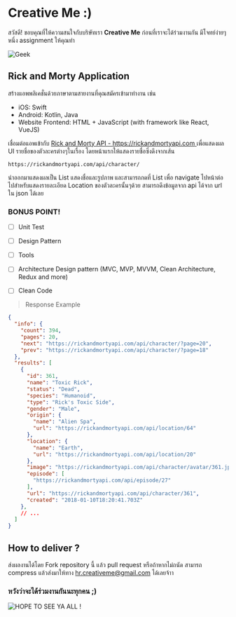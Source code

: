 # Creative Me :)

สวัสดี! ขอบคุณที่ให้ความสนใจกับบริษัทเรา **Creative Me**
ก่อนที่เราจะได้ร่วมงานกัน มีโจทย์ง่ายๆ หนึ่ง assignment ให้คุณทำ 

![Geek](https://media.giphy.com/media/ZVik7pBtu9dNS/giphy.gif)


## Rick and Morty Application
สร้างแอพพลิเคชั่นด้วยภาษาตามสายงานที่คุณสมัครเข้ามาทำงาน เช่น
 - iOS: Swift
 - Android: Kotlin, Java
 - Website Frontend: HTML + JavaScript (with framework like React, VueJS)
 
เชื่อมต่อแอพเข้ากับ [Rick and Morty API - https://rickandmortyapi.com ](https://rickandmortyapi.com/)
เพื่อแสดงผล UI รายชื่อของตัวละครต่างๆในเรื่อง โดยหน้าแรกให้แสดงรายชื่อซึ่งดึงจากเส้น
```text
https://rickandmortyapi.com/api/character/
```
นำออกมาแสดงผลเป็น List  แสดงชื่อและรูปภาพ และสามารถกดที่ List เพื่อ navigate ไปหน้าต่อไปสำหรับแสดงรายละเอียด Location ของตัวละครนั้นๆด้วย สามารถดึงข้อมูลจาก api ได้จาก url ใน json ได้เลย

### BONUS POINT!

 - [ ] Unit Test
 - [ ] Design Pattern
 - [ ] Tools
 - [ ] Architecture Design pattern (MVC, MVP, MVVM, Clean Architecture, Redux and more)
 - [ ] Clean Code


> Response Example

```json
{
  "info": {
    "count": 394,
    "pages": 20,
    "next": "https://rickandmortyapi.com/api/character/?page=20",
    "prev": "https://rickandmortyapi.com/api/character/?page=18"
  },
  "results": [
    {
      "id": 361,
      "name": "Toxic Rick",
      "status": "Dead",
      "species": "Humanoid",
      "type": "Rick's Toxic Side",
      "gender": "Male",
      "origin": {
        "name": "Alien Spa",
        "url": "https://rickandmortyapi.com/api/location/64"
      },
      "location": {
        "name": "Earth",
        "url": "https://rickandmortyapi.com/api/location/20"
      },
      "image": "https://rickandmortyapi.com/api/character/avatar/361.jpeg",
      "episode": [
        "https://rickandmortyapi.com/api/episode/27"
      ],
      "url": "https://rickandmortyapi.com/api/character/361",
      "created": "2018-01-10T18:20:41.703Z"
    },
    // ...
  ]
}
```

## How to deliver ?
ส่งผลงานได้โดย Fork repository นี้ แล้ว pull request หรือถ้าหากไม่ถนัด สามารถ compress แล้วส่งมาให้ทาง hr.creativeme@gmail.com ได้เลยจ้าา

### หวังว่าจะได้ร่วมงานกันนะทุกคน ;)

![HOPE TO SEE YA ALL !](https://media.giphy.com/media/3ornk7TgUdhjhTYgta/giphy.gif)


